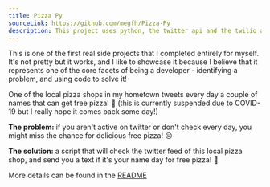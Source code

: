 ```yaml
---
title: Pizza Py
sourceLink: https://github.com/megfh/Pizza-Py
description: This project uses python, the twitter api and the twilio api to acquire free pizza 🍕
---
```


This is one of the first real side projects that I completed entirely for myself.
It's not pretty but it works, and I like to showcase it because I believe that it represents one of the core facets of being a developer - identifying a problem, and using code to solve it!

One of the local pizza shops in my hometown tweets every day a couple of names that can get free pizza! 🍕 (this is currently suspended due to COVID-19 but I really hope it comes back some day!)

**The problem:** if you aren't active on twitter or don't check every day, you might miss the chance for delicious free pizza! 😔

**The solution:** a script that will check the twitter feed of this local pizza shop, and send you a text if it's your name day for free pizza! 🎉

More details can be found in the [README](https://github.com/megfh/Pizza-Py)

